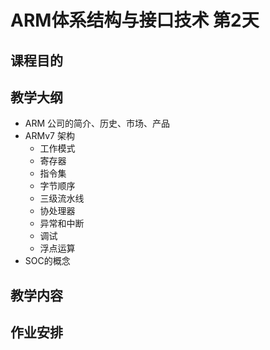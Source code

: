 # ARM体系结构与接口技术 第2天

## 课程目的

## 教学大纲

* ARM 公司的简介、历史、市场、产品
* ARMv7 架构
	* 工作模式
	* 寄存器
	* 指令集
	* 字节顺序
	* 三级流水线
	* 协处理器
	* 异常和中断
	* 调试
	* 浮点运算
* SOC的概念

## 教学内容

## 作业安排
